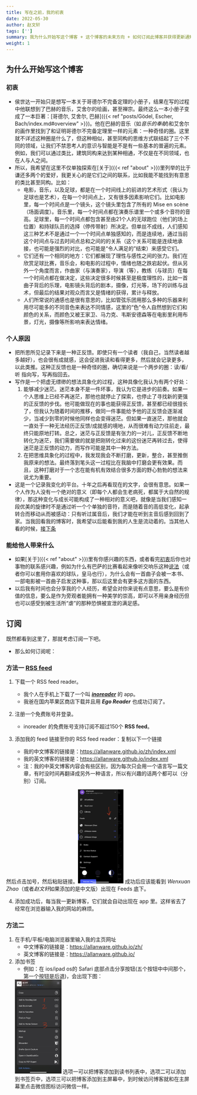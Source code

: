 ```yaml
---
title: 写在之前，我的初衷
date: 2022-05-30
author: 赵文轩
tags: ['']
summary: 我为什么开始写这个博客 + 这个博客的未来方向 + 如何订阅此博客并获得更新通知
weight: 1
---
```

## 为什么开始写这个博客
### 初衷
- 侯世达一开始只是想写一本关于哥德尔不完备定理的小册子，结果在写的过程中他联想到了巴赫的音乐，艾舍尔的绘画，甚至禅宗。最终这么一本小册子变成了一本巨著：[哥德尔, 艾舍尔, 巴赫]({{< ref "posts/Gödel, Escher, Bach/index.md#overview" >}})。他在巴赫的音乐（如*音乐的奉献*)和艾舍尔的画作里找到了和证明哥德尔不完备定理里一样的元素：一种奇怪的圈。这里就不详述这种圈是什么了，但这种相似，甚至同构的思维方式联结起了三个不同的领域，让我们不禁思考人的意识与智能是不是有一些基本的普遍的元素。例如，我们可以通过类比，建筑同构来达到某种相通，不仅是在不同领域，也在人与人之间。
- 所以，我希望在这里不仅单独探索在[关于]({{< ref "about" >}})里列举的比于谦还多两个的爱好，我更关心的是它们之间的联系，比如我能不能找到有意思的类比甚至同构。比如：
    - 电影，音乐，以及足球，都是在一个时间线上的前进的艺术形式（我认为足球也是艺术），在每一个时间点上，又有很多因素影响它们。比如电影里，每一个时间点是一个镜头，这个镜头里包含了所有的 Mise en scène（场面调度）。音乐里，每一个时间点都在演奏乐谱里一个或多个音符的音高。足球里，每一个时间点都包含甚至由21个人的无球跑位（他们的场上位置）和持球队员的选择（停传带射）所决定。但单丝不成线，人们感知这三种艺术不是通过一个一个时间点单独感知的，而是连续地，通过当前这个时间点与过去时间点总和之间的的关系（这个关系可能是连续地承接，也可能是强烈的对比，也可能是“令人满足的”结束）来感受它们。
    - 它们还有一个相同的地方：它们都展现了理性与感性之间的张力。我们在欣赏足球比赛，音乐会，和电影的过程中，情绪也随之跌宕起伏。但从另外一个角度而言，作曲家（与演奏家），导演（等），教练（与球员）在每一个时间点都在做决定，这些决定很多时候甚至是极度理性的，比如一首曲子背后的乐理，电影镜头背后的剧本，摄像，灯光等，场下的训练与战术，但最后的结果对观众而言又是情绪的获得，累计与释放。
    - 人们所常说的通感也是很有意思的，比如管弦乐团用那么多种的乐器来利用尽可能多的不同音色来表达不同情感，这里的“色”令人自然想到它们和颜色的关系，而颜色又被王家卫、马力克、韦斯安德森等在电影里利用布景，灯光，摄像等所影响来表达情绪。
    
### 个人原因
- 把所思所见记录下来是一种正反馈。即使只有一个读者（我自己，当然读者越多越好），也会很有成就感，这会促进我读和看得更多，然后就会记录更多，以此类推。这种正反馈也是一种奇怪的圈，确切来说是一个两步的圈：读/看/听 指向写，写再指回去。
- 写作是一个把虚无缥缈的想法具象化的过程，这种具像化我认为有两个好处：
    1. 能够减少迷茫。迷茫本身不是一件坏事，我认为它是进步的前奏。如果一个人思维上已经不再迷茫，那他也就停止了探索，也停止了寻找新的更强的正反馈的步伐。他可能做现在的事也能获得正反馈，甚至都已经很擅长了，但我认为随着时间的推移，做同一件事能给予他的正反馈会逐渐减少，当减少到零的时候他同样也会变得迷茫。但如果一直迷茫，那他就会一直处于一种无法经历正反馈/成就感的境地，从而很难有动力往前走，最终只能原地打转。总之，迷茫与正反馈是有张力的一对儿，正反馈不断地转化为迷茫，我们需要做的就是把刚转化过来的这份迷茫再转过去，使得迷茫是正反馈的动力，而写作可能是其中一种方法。
    2. 在把思维具象化的过程中，我发现我会不断打磨，更新，整合，甚至推倒我原来的想法。最终落到笔头这一过程比在我脑中打磨会更有效果。而且，这种打磨对于一个志在能有机有效结合很多方面的野心勃勃的想法来说尤为重要。
- 这是一个记录我变化的平台。十年之后再看现在的文字，会很有意思。如果一个人作为人没有一个绝对的意义（即每个人都会生老病死，都属于大自然的规律），那这种变化与成长可能构成了一种相对的意义吧，就像是当我们感知一段优美的旋律时不是通过听一个个单独的音符，而是随着音的高低变化，起承转合而移动从而被感动：只有听过属音后，我们才能在听到主音后感到回到了家。当我回看我的博客时，我希望以后能看到我的人生是流动着的。当其他人看的时候，[接下条](#能给他人带来什么)

### 能给他人带来什么
- 如果[关于]({{< ref "about" >}})里有你感兴趣的东西，或者看完[初衷](#初衷)后你也对事物的联系感兴趣，例如为什么有巴萨的比赛看起来像听交响乐这种[说法](https://www.fcbarcelonanoticias.com/en/fc-barcelona/suarez-and-neymar-lead-the-symphony-of-the-barcelona-6-0_35220_102.html)（或者你可以套用你喜欢的球队，皇马也行），为什么会有一首曲子会被一本书、一部电影被一首曲子启发这种事，那以后这里会有更多这方面的东西。
- 以后我有时间也会分享我的个人经历，希望会对你来说有点意思，要么是有价值的信息，要么是作为旁观者能拥有一种美学的崇高，即可以不用亲身经历但也可以感受到被生活所“虐”的那种恐惧被宣泄的满足感。

## 订阅
既然都看到这里了，那就考虑订阅一下吧。
- 那么如何订阅呢：

### 方法一 [RSS feed](https://rss.com/blog/how-do-rss-feeds-work/)
1. 下载一个 RSS feed reader。
    - 我个人在手机上下载了一个叫 [***inoreader***](https://www.inoreader.com/) 的 app。
    - 我爸在国内苹果区商店下载并且用 ***Ego Reader*** 也成功订阅了。
    
2. 注册一个免费账号并登录。
    - inoreader 的免费账号支持订阅不超过150个 **RSS feed**。
    
3. 添加我的 feed 链接至你的 RSS feed reader：复制以下一个链接
    - 我的中文博客的链接是：https://allanware.github.io/zh/index.xml
    - 我的英文博客的链接是：https://allanware.github.io/index.xml   
    - 注：我的中英文博客内容会有些区别，因为每次只会用一个语言写一篇文章，有时没时间再翻译成另外一种语言，所以有兴趣的话两个都可以（分别）订阅。

然后点击加号，然后粘贴链接。<img src="./add_feed.jpg" style="zoom:25%;"> 
成功后应该能看到 *Wenxuan Zhao*（或者*赵文轩*如果添加的是中文版）出现在 Feeds 底下。

4. 添加成功后，每当我一更新博客，它们就会自动出现在 app 里。这样省去了经常在浏览器输入我的网站的麻烦。
   
### 方法二
1. 在手机/平板/电脑浏览器里输入我的主页网址
    - 中文博客的链接是：https://allanware.github.io/zh/
    - 英文博客的链接是：https://allanware.github.io/
2. 添加书签
    - 例如：在 ios/ipad os的 Safari 底部点击分享按钮(五个按钮中中间那个，第一个按钮是后退)，会出现下图：
    <img src="./add_bookmark.jpg" style="zoom:25%;">
    选项一可以把博客添加到读书列表中，选项二可以添加到书签页中，选项三可以把博客添加到主屏幕中，到时候访问博客就和在主屏幕里点击微信图标访问微信一样。

